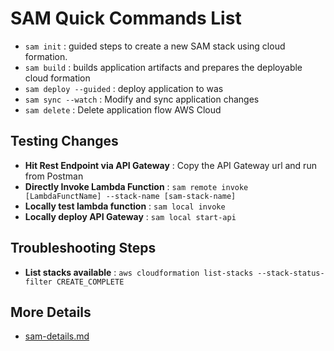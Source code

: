 # SAM Quick Commands List
- `sam init` : guided steps to create a new SAM stack using cloud formation.
- `sam build` : builds application artifacts and prepares the deployable cloud formation
- `sam deploy --guided` : deploy application to was
- `sam sync --watch` : Modify and sync application changes
- `sam delete` : Delete application flow AWS Cloud


## Testing Changes
- **Hit Rest Endpoint via API Gateway** : Copy the API Gateway url and run from Postman
- **Directly Invoke Lambda Function** : `sam remote invoke [LambdaFunctName] --stack-name [sam-stack-name]`
- **Locally test lambda function** : `sam local invoke`
- **Locally deploy API Gateway** : `sam local start-api`

## Troubleshooting Steps
- **List stacks available** : `aws cloudformation list-stacks --stack-status-filter CREATE_COMPLETE`

## More Details
- [sam-details.md](./sam-details.md)
